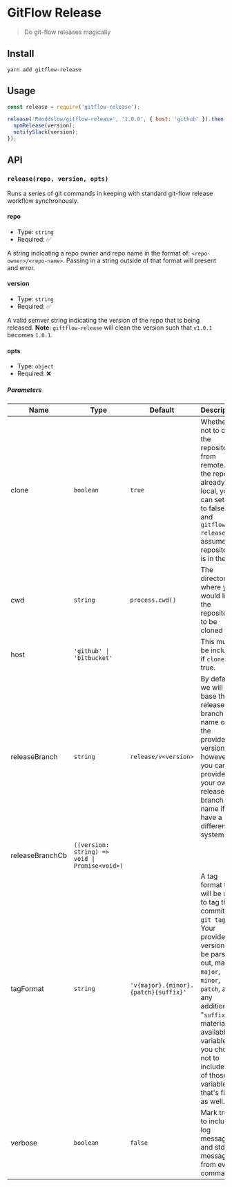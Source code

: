 # GitFlow Release

> Do git-flow releases magically

## Install

```
yarn add gitflow-release
```

## Usage

```js
const release = require('gitflow-release');

release('Renddslow/gitflow-release', '1.0.0', { host: 'github' }).then((version) => {
  npmRelease(version);
  notifySlack(version);
});
```

## API

### `release(repo, version, opts)`

Runs a series of git commands in keeping with standard git-flow release workflow synchronously.

#### repo

- Type: `string`
- Required: ✅

A string indicating a repo owner and repo name in the format of: `<repo-owner>/<repo-name>`. Passing in a string outside of that format will present and error.

#### version

- Type: `string`
- Required: ✅

A valid semver string indicating the version of the repo that is being released. **Note**: `giftflow-release` will clean the version such that `v1.0.1` becomes `1.0.1`.

#### opts

- Type: `object`
- Required: ❌

##### Parameters

| Name            | Type                                           | Default                              | Description                                                                                                                                                                                                                                                                          |
| --------------- | ---------------------------------------------- | ------------------------------------ | ------------------------------------------------------------------------------------------------------------------------------------------------------------------------------------------------------------------------------------------------------------------------------------ |
| clone           | `boolean`                                      | `true`                               | Whether or not to clone the repository from remote. If the repo is already local, you can set this to false, and `gitflow-release` will assume the repository is in the `cwd`                                                                                                        |
| cwd             | `string`                                       | `process.cwd()`                      | The directory where you would like the repository to be cloned to                                                                                                                                                                                                                    |
| host            | `'github' \| 'bitbucket'`                      |                                      | This must be included if `clone` is true.                                                                                                                                                                                                                                            |
| releaseBranch   | `string`                                       | `release/v<version>`                 | By default we will base the release-branch name on the provided version, however, you can provide your own release branch name if you have a different system.                                                                                                                       |
| releaseBranchCb | `((version: string) => void \| Promise<void>)` |                                      |                                                                                                                                                                                                                                                                                      |
| tagFormat       | `string`                                       | `'v{major}.{minor}.{patch}{suffix}'` | A tag format that will be used to tag the commit via `git tag`. Your provided version will be parsed out, making `major`, `minor`, `patch`, and any additional "`suffix`" material available as variables. If you choose not to include any of those variables, that's fine as well. |
| verbose         | `boolean`                                      | `false`                              | Mark true to include log messages and stdout messages from every command                                                                                                                                                                                                             |
